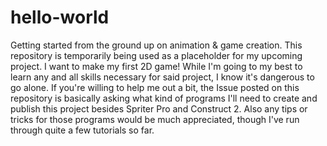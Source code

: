 # hello-world
Getting started from the ground up on animation &amp; game creation.
This repository is temporarily being used as a placeholder for my upcoming project. I want to make my first 2D game!
While I'm going to my best to learn any and all skills necessary for said project, I know it's dangerous to go alone. If you're willing to help me out a bit, the Issue posted on this repository is basically asking what kind of programs I'll need to create and publish this project besides Spriter Pro and Construct 2. Also any tips or tricks for those programs would be much appreciated, though I've run through quite a few tutorials so far.
